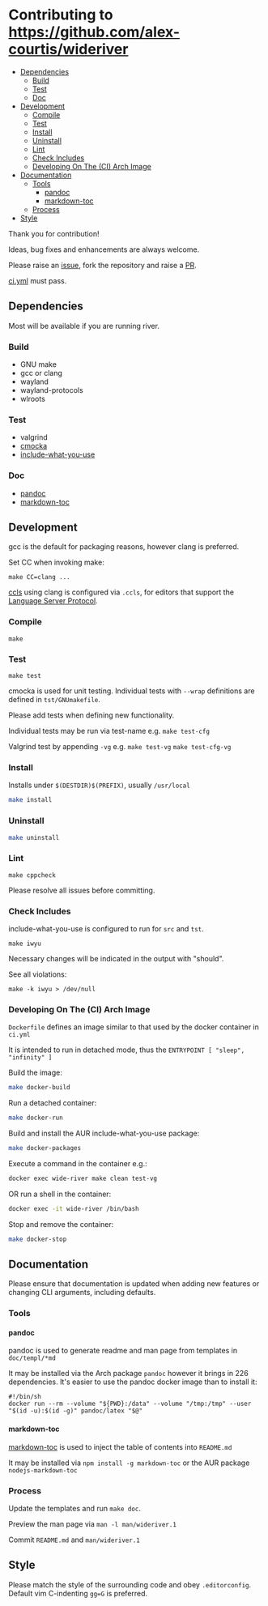 # Contributing to https://github.com/alex-courtis/wideriver

<!-- toc -->

- [Dependencies](#dependencies)
  * [Build](#build)
  * [Test](#test)
  * [Doc](#doc)
- [Development](#development)
  * [Compile](#compile)
  * [Test](#test-1)
  * [Install](#install)
  * [Uninstall](#uninstall)
  * [Lint](#lint)
  * [Check Includes](#check-includes)
  * [Developing On The (CI) Arch Image](#developing-on-the-ci-arch-image)
- [Documentation](#documentation)
  * [Tools](#tools)
    + [pandoc](#pandoc)
    + [markdown-toc](#markdown-toc)
  * [Process](#process)
- [Style](#style)

<!-- tocstop -->

Thank you for contribution!

Ideas, bug fixes and enhancements are always welcome.

Please raise an [issue](https://github.com/alex-courtis/wideriver/issues), fork the repository and raise a [PR](https://github.com/alex-courtis/wideriver/pulls).

[ci.yml](.github/workflows/ci.yml) must pass.

## Dependencies

Most will be available if you are running river.

### Build
* GNU make
* gcc or clang
* wayland
* wayland-protocols
* wlroots

### Test
* valgrind
* [cmocka](https://cmocka.org/)
* [include-what-you-use](https://include-what-you-use.org/)

### Doc
* [pandoc](https://pandoc.org)
* [markdown-toc](https://github.com/jonschlinkert/markdown-toc)

## Development

gcc is the default for packaging reasons, however clang is preferred.

Set CC when invoking make:

`make CC=clang ...`

[ccls](https://github.com/MaskRay/ccls) using clang is configured via `.ccls`, for editors that support the [Language Server Protocol](https://microsoft.github.io/language-server-protocol/).

### Compile

`make`

### Test

`make test`

cmocka is used for unit testing. Individual tests with `--wrap` definitions are defined in `tst/GNUmakefile`.

Please add tests when defining new functionality.

Individual tests may be run via test-name e.g.
`make test-cfg`

Valgrind test by appending `-vg` e.g.
`make test-vg`
`make test-cfg-vg`

### Install

Installs under `$(DESTDIR)$(PREFIX)`, usually `/usr/local`

```sh
make install
```

### Uninstall

```sh
make uninstall
```

### Lint

`make cppcheck`

Please resolve all issues before committing.

### Check Includes

include-what-you-use is configured to run for `src` and `tst`.

`make iwyu`

Necessary changes will be indicated in the output with "should".

See all violations:

`make -k iwyu > /dev/null`

### Developing On The (CI) Arch Image

`Dockerfile` defines an image similar to that used by the docker container in `ci.yml`

It is intended to run in detached mode, thus the `ENTRYPOINT [ "sleep", "infinity" ]`

Build the image:
```sh
make docker-build
```

Run a detached container:
```sh
make docker-run
```

Build and install the AUR include-what-you-use package:
```sh
make docker-packages
```

Execute a command in the container e.g.:
```sh
docker exec wide-river make clean test-vg
```

OR run a shell in the container:
```sh
docker exec -it wide-river /bin/bash
```

Stop and remove the container:
```sh
make docker-stop
```

## Documentation

Please ensure that documentation is updated when adding new features or changing CLI arguments, including defaults.

### Tools

#### pandoc

pandoc is used to generate readme and man page from templates in `doc/templ/*md`

It may be installed via the Arch package `pandoc` however it brings in 226 dependencies. It's easier to use the pandoc docker image than to install it:
```
#!/bin/sh
docker run --rm --volume "${PWD}:/data" --volume "/tmp:/tmp" --user "$(id -u):$(id -g)" pandoc/latex "$@"
```

#### markdown-toc

[markdown-toc](https://github.com/jonschlinkert/markdown-toc) is used to inject the table of contents into `README.md`

It may be installed via `npm install -g markdown-toc` or the AUR package `nodejs-markdown-toc`

### Process

Update the templates and run `make doc`.

Preview the man page via `man -l man/wideriver.1`

Commit `README.md` and `man/wideriver.1`

## Style

Please match the style of the surrounding code and obey `.editorconfig`. Default vim C-indenting `gg=G` is preferred.

